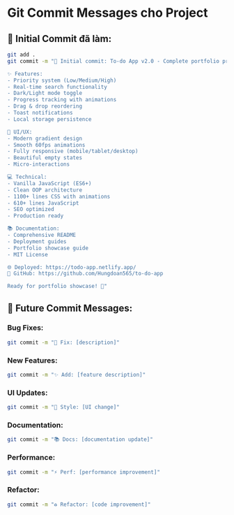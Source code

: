 # Git Commit Messages cho Project

## 🚀 Initial Commit đã làm:
```bash
git add .
git commit -m "🎉 Initial commit: To-do App v2.0 - Complete portfolio project

✨ Features:
- Priority system (Low/Medium/High)
- Real-time search functionality
- Dark/Light mode toggle
- Progress tracking with animations
- Drag & drop reordering
- Toast notifications
- Local storage persistence

🎨 UI/UX:
- Modern gradient design
- Smooth 60fps animations
- Fully responsive (mobile/tablet/desktop)
- Beautiful empty states
- Micro-interactions

💻 Technical:
- Vanilla JavaScript (ES6+)
- Clean OOP architecture
- 1100+ lines CSS with animations
- 610+ lines JavaScript
- SEO optimized
- Production ready

📚 Documentation:
- Comprehensive README
- Deployment guides
- Portfolio showcase guide
- MIT License

🌐 Deployed: https://todo-app.netlify.app/
📂 GitHub: https://github.com/Hungdoan565/to-do-app

Ready for portfolio showcase! 🎯"
```

## 📝 Future Commit Messages:

### Bug Fixes:
```bash
git commit -m "🐛 Fix: [description]"
```

### New Features:
```bash
git commit -m "✨ Add: [feature description]"
```

### UI Updates:
```bash
git commit -m "🎨 Style: [UI change]"
```

### Documentation:
```bash
git commit -m "📚 Docs: [documentation update]"
```

### Performance:
```bash
git commit -m "⚡ Perf: [performance improvement]"
```

### Refactor:
```bash
git commit -m "♻️ Refactor: [code improvement]"
```